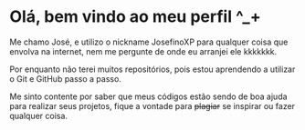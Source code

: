 # Olá, bem vindo ao meu perfil ^_+

Me chamo José, e utilizo o nickname JosefinoXP para qualquer coisa que envolva na internet, nem me pergunte de onde eu arranjei ele kkkkkkk.

Por enquanto não terei muitos repositórios, pois estou aprendendo a utilizar o Git e GitHub passo a passo.

Me sinto contente por saber que meus códigos estão sendo de boa ajuda para realizar seus projetos, fique a vontade para ~~plagiar~~ se inspirar ou fazer qualquer coisa.

<!--
**JosefinoXp/JosefinoXP** is a ✨ _special_ ✨ repository because its `README.md` (this file) appears on your GitHub profile.

Here are some ideas to get you started:

- 🔭 I’m currently working on ...
- 🌱 I’m currently learning ...
- 👯 I’m looking to collaborate on ...
- 🤔 I’m looking for help with ...
- 💬 Ask me about ...
- 📫 How to reach me: ...
- 😄 Pronouns: ...
- ⚡ Fun fact: ...
-->
